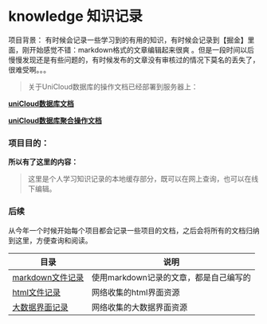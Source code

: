 # knowledge 知识记录

项目背景：
有时候会记录一些学习到的有用的知识，有时候会记录到【掘金】里面，刚开始感觉不错：markdown格式的文章编辑起来很爽
。但是一段时间以后慢慢发现还是有些问题的，有时候发布的文章没有审核过的情况下莫名的丢失了，很难受啊。。。

> 关于UniCloud数据库的操作文档已经部署到服务器上：

[**uniCloud数据库文档**][unicloud]

[**uniCloud数据库聚合操作文档**][unicloud_aggregate]

### 项目目的：
**所以有了这里的内容：**
>这里是个人学习知识记录的本地缓存部分，既可以在网上查询，也可以在线下编辑。


### 后续
从今年一个时候开始每个项目都会记录一些项目的文档，之后会将所有的文档归纳到这里，方便查询和阅读。


|   目录		|       说明					|
|------------|------------|
|   [markdown文件记录][markdown]	| 使用markdown记录的文章，都是自己编写的		|
|   [html文件记录][html]	|  网络收集的html界面资源		|
|   [大数据界面记录][bigdata]	| 网络收集的大数据界面资源		|

[html]:html
[bigdata]:bigdata
[markdown]:markdown
[unicloud]:https://zhaoyj.work/markdown/unicloud/README.html#1
[unicloud_aggregate]:https://zhaoyj.work/markdown/unicloud_aggregate/README.html#1

